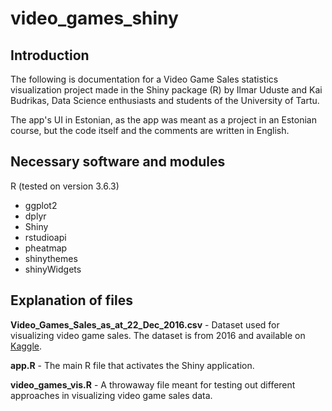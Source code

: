 # video_games_shiny

## Introduction

The following is documentation for a Video Game Sales statistics visualization project made in the Shiny package (R) by Ilmar Uduste and Kai Budrikas, Data Science enthusiasts and students of the University of Tartu.

The app's UI in Estonian, as the app was meant as a project in an Estonian course, but the code itself and the comments are written in English.

## Necessary software and modules
R (tested on version 3.6.3)
* ggplot2
* dplyr
* Shiny
* rstudioapi
* pheatmap
* shinythemes
* shinyWidgets

## Explanation of files

**Video_Games_Sales_as_at_22_Dec_2016.csv**	- Dataset used for visualizing video game sales. The dataset is from 2016 and available on [Kaggle](https://www.kaggle.com/rush4ratio/video-game-sales-with-ratings).

**app.R**	- The main R file that activates the Shiny application.

**video_games_vis.R**	- A throwaway file meant for testing out different approaches in visualizing video game sales data.
